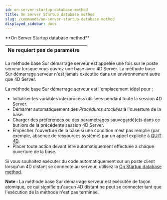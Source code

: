 ```yaml
---
id: on-server-startup-database-method
title: On Server Startup database method
slug: /commands/on-server-startup-database-method
displayed_sidebar: docs
---
```


<!--REF #_command_.On Server Startup database method.Syntax-->**On Server Startup database method**<!-- END REF-->
<!--REF #_command_.On Server Startup database method.Params-->
| Ne requiert pas de paramètre |  |
| --- | --- |

<!-- END REF-->

#### 

<!--REF #_command_.On Server Startup database method.Summary-->La méthode base Sur démarrage serveur est appelée une fois sur le poste serveur lorsque vous ouvrez une base avec 4D Server.<!-- END REF--> La méthode base Sur démarrage serveur n'est jamais exécutée dans un environnement autre que 4D Server.

La méthode base Sur démarrage serveur est l'emplacement idéal pour :

* Initialiser les variables interprocess utilisées pendant toute la session 4D Server.
* Démarrer automatiquement des *Procédures stockées* à l'ouverture de la base.
* Charger des préférences ou des paramétrages sauvegardé(e)s dans ce but lors de la précédente session 4D Server.
* Empêcher l'ouverture de la base si une condition n'est pas remplie (par exemple, absence de ressources système) par un appel explicite à [QUIT 4D](quit-4d.md).
* Placer toute action devant être automatiquement effectuée à chaque ouverture de la base.

Si vous souhaitez exécuter du code automatiquement sur un poste client lorsqu'un 4D distant se connecte au serveur, utilisez la [On Startup database method](on-startup-database-method.md).

**Note :** La méthode base Sur démarrage serveur est exécutée de façon atomique, ce qui signifie qu'aucun 4D distant ne peut se connecter tant que l'exécution de la méthode n'est pas terminée.
